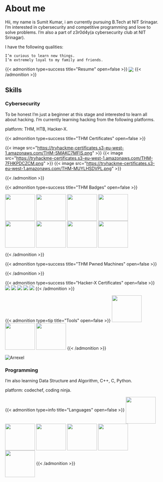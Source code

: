 # About me


Hii, my name is Sumit Kumar, i am currently pursuing B.Tech at NIT Srinagar. I’m interested in cybersecurity and competitive programming and love to solve problems. I’m also a part of z3r0d4y(a cybersecurity club at NIT Srinagar).

I have the following qualities:

    I’m curious to learn new things.
    I’m extremely loyal to my family and friends.

{{< admonition type=success title="Resume" open=false >}}
<a target="blank"><img align="center" src="resume-sample.svg" /></a>
{{< /admonition >}}

## Skills
### Cybersecurity

To be honest I’m just a beginner at this stage and interested to learn all about hacking. I’m currently learning hacking from the following platforms.

platform: THM, HTB, Hacker-X.

<script src="https://tryhackme.com/badge/1184563"></script>


{{< admonition type=success title="THM Certificates" open=false >}}

{{< image src="https://tryhackme-certificates.s3-eu-west-1.amazonaws.com/THM-SMAKC7MFIS.png" >}}
{{< image src="https://tryhackme-certificates.s3-eu-west-1.amazonaws.com/THM-7FHKPDCZCM.png" >}}
{{< image src="https://tryhackme-certificates.s3-eu-west-1.amazonaws.com/THM-MUYLHSDVPL.png" >}}

{{< /admonition >}}

{{< admonition type=success title="THM Badges" open=false >}}


<p align="left">
<a href="https://tryhackme.com/hackerSUMO/badges/terminaled" target="blank"><img align="center" src="THM Badges/linux.svg"  height="88" width="98" /></a>
<a href="https://tryhackme.com/hackerSUMO/badges/intro-to-web-hacking" target="blank"><img align="center" src="THM Badges/introtowebsecurity.svg"  height="88" width="98" /></a>
<a href="https://tryhackme.com/hackerSUMO/badges/7-day-streak" target="blank"><img align="center" src="THM Badges/streak7.svg"  height="88" width="98" /></a>
<a href="https://tryhackme.com/hackerSUMO/badges/web-fund" target="blank"><img align="center" src="THM Badges/webbed.svg"  height="88" width="98" /></a>
<a href="https://tryhackme.com/hackerSUMO/badges/world-wide-web" target="blank"><img align="center" src="THM Badges/howthewebworks.svg"  height="88" width="98" /></a>
<a href="https://tryhackme.com/hackerSUMO/badges/network-fundamentals" target="blank"><img align="center" src="THM Badges/networkfundamentals.svg"  height="88" width="98" /></a>
<a href="https://tryhackme.com/hackerSUMO/badges/adventofcyber4" target="blank"><img align="center" src="THM Badges/adventofcyber4.svg"  height="88" width="98" /></a>
<a href="https://tryhackme.com/hackerSUMO/badges/intro-to-pentesting" target="blank"><img align="center" src="THM Badges/introtooffensivesecurity.svg"  height="88" width="98" /></a>

</p>
{{< /admonition >}}

{{< admonition type=success title="THM Pwned Machines" open=false >}}

{{< /admonition >}}

{{< admonition type=success title="Hacker-X Certificates" open=false >}}
<img src="Hacker-X Certificates/gathering_information.jpg" />
<img src="Hacker-X Certificates/hack_the_mac.jpg" />
<img src="Hacker-X Certificates/hiding_messages.jpg" />
<img src="Hacker-X Certificates/know_the_os.jpg" />
<img src="Hacker-X Certificates/surfing_anonymously.jpg" />
{{< /admonition >}}

{{< admonition type=tip title="Tools" open=false >}}
<img src="tools/burpsuite-logo.svg"  height="88" width="98" /></a>
<img src="tools/nmap-logo.svg"  height="88" width="98" /></a>
<img src="tools/metasploit-framework-logo.svg"  height="88" width="98" /></a>
{{< /admonition >}}

![Arrexel](https://www.hackthebox.com/badge/image/1125038)


### Programming

I’m also learning Data Structure and Algorithm, C++, C, Python.

platform: codechef, coding ninja.

{{< admonition type=info title="Languages" open=false >}}
<img align="center" src="tools/c-program-icon.svg"  height="88" width="98" /></a>
<img align="center" src="tools/c-plus-plus-programming-language-icon.svg"  height="88" width="98" /></a>
<img align="center" src="tools/html-icon.svg"  height="88" width="98" /></a>
<img align="center" src="tools/javascript-programming-language-icon.svg"  height="88" width="98" /></a>
<img align="center" src="tools/markdown-icon.svg"  height="88" width="98" /></a>
<img align="center" src="tools/python-programming-language-icon.svg"  height="88" width="98" /></a>
{{< /admonition >}}




